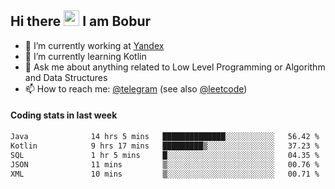 ## Hi there <img src="https://media.giphy.com/media/hvRJCLFzcasrR4ia7z/giphy.gif" width="25px" height="25px"> I am Bobur

- 💼 I’m currently working at [Yandex](https://yandex.ru/)
- 🌱 I’m currently learning Kotlin
- 💬 Ask me about anything related to Low Level Programming or Algorithm and Data Structures
- 📫 How to reach me: [@telegram](https://t.me/octoant) (see also [@leetcode](https://leetcode.com/octoant/))    

#### Coding stats in last week

<!--START_SECTION:waka-->

```txt
Java              14 hrs 5 mins   ██████████████░░░░░░░░░░░   56.42 %
Kotlin            9 hrs 17 mins   █████████▒░░░░░░░░░░░░░░░   37.23 %
SQL               1 hr 5 mins     █░░░░░░░░░░░░░░░░░░░░░░░░   04.35 %
JSON              11 mins         ▒░░░░░░░░░░░░░░░░░░░░░░░░   00.76 %
XML               10 mins         ▒░░░░░░░░░░░░░░░░░░░░░░░░   00.71 %
```

<!--END_SECTION:waka-->
